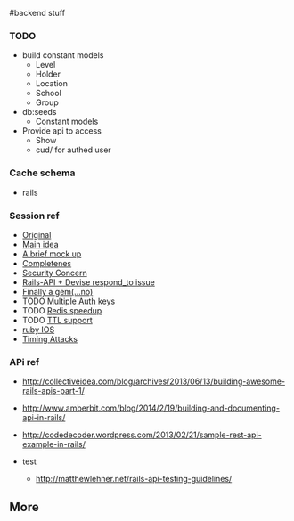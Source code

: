 #backend stuff

### TODO
- build constant models
  - Level
  - Holder
  - Location
  - School
  - Group
- db:seeds
  - Constant models
- Provide api to access
  - Show
  - cud/ for authed user

### Cache schema
- rails

### Session ref
- [Original](https://gist.github.com/josevalim/fb706b1e933ef01e4fb6)
- [Main idea](http://soryy.com/blog/2014/apis-with-devise/)
- [A brief mock up](https://gist.github.com/jwo/1255275)
- [Completenes](http://www.emilsoman.com/blog/2013/05/18/building-a-tested/)
- [Security Concern](http://rockyj.in/2013/11/04/angular_rails_2.html)
- [Rails-API + Devise respond_to issue](https://github.com/rails-api/rails-api/issues/24)
- [Finally a gem(...no)](https://github.com/gonzalo-bulnes/simple_token_authentication)
- TODO [Multiple Auth keys](https://github.com/plataformatec/devise/wiki/How-To%3a-Allow-users-to-sign-in-using-their-username-or-email-address)
- TODO [Redis speedup](http://billpatrianakos.me/blog/2013/10/14/api-sessions-with-redis-in-rails/)
- TODO [TTL support](http://resistor.io/blog/2013/08/07/mimimal-api-authentication-on-rails/)
- [ruby IOS](http://lucatironi.github.io/tutorial/2012/10/15/ruby_rails_android_app_authentication_devise_tutorial_part_one/)
- [Timing Attacks](http://codahale.com/a-lesson-in-timing-attacks/)

### APi ref
- http://collectiveidea.com/blog/archives/2013/06/13/building-awesome-rails-apis-part-1/
- http://www.amberbit.com/blog/2014/2/19/building-and-documenting-api-in-rails/
- http://codedecoder.wordpress.com/2013/02/21/sample-rest-api-example-in-rails/ 

- test
  - http://matthewlehner.net/rails-api-testing-guidelines/

## More
